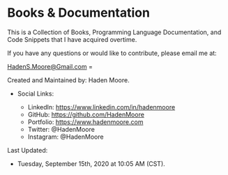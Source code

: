 # Books & Documentation
This is a Collection of Books, Programming Language Documentation, and Code Snippets
that I have acquired overtime.

If you have any questions or would like to contribute, please email me at:

HadenS.Moore@Gmail.com =

Created and Maintained by: 
Haden Moore. 

 - Social Links: 
 
	- LinkedIn: https://www.linkedin.com/in/hadenmoore 
	- GitHub: https://github.com/HadenMoore
	- Portfolio: https://www.hadenmoore.com 
	- Twitter: @HadenMoore
	- Instagram: @HadenMoore


Last Updated: 
- Tuesday, September 15th, 2020 at 10:05 AM (CST).
